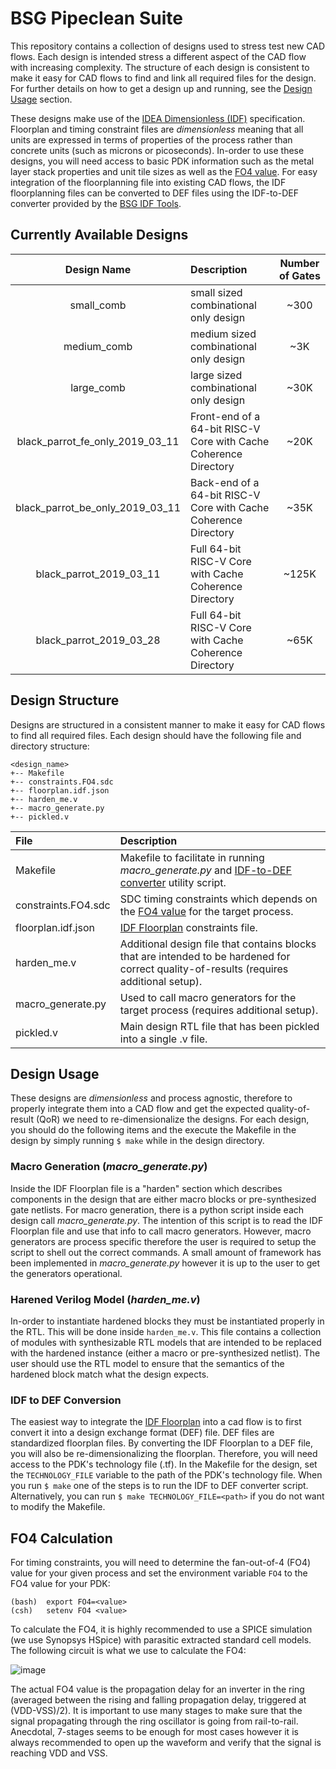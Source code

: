 # BSG Pipeclean Suite

This repository contains a collection of designs used to stress test new CAD
flows. Each design is intended stress a different aspect of the CAD flow with
increasing complexity. The structure of each design is consistent to make it
easy for CAD flows to find and link all required files for the design. For
further details on how to get a design up and running, see the
[Design Usage](#design-usage) section.

These designs make use of the [IDEA Dimensionless 
(IDF)](https://docs.google.com/document/d/1rIB81hEOSNs2F1pIF6WbIwSNe-8HbfEtZRlaMFKdhKk/edit?usp=sharing)
specification. Floorplan and timing constraint files are _dimensionless_
meaning that all units are expressed in terms of properties of the process
rather than concrete units (such as microns or picoseconds). In-order to use
these designs, you will need access to basic PDK information such as the
metal layer stack properties and unit tile sizes as well as the [FO4 value](#fo4-calculation).
For easy integration of the floorplanning file into existing CAD flows, the IDF
floorplanning files can be converted to DEF files using the IDF-to-DEF converter
provided by the [BSG IDF Tools](https://github.com/bespoke-silicon-group/bsg_idf_tools). 

## Currently Available Designs

| Design Name                     | Description                                                      | Number of Gates |
|:-------------------------------:|:-----------------------------------------------------------------|:---------------:|
| small_comb                      | small sized combinational only design                            | ~300            |
| medium_comb                     | medium sized combinational only design                           | ~3K             |
| large_comb                      | large sized combinational only design                            | ~30K            |
| black_parrot_fe_only_2019_03_11 | Front-end of a 64-bit RISC-V Core with Cache Coherence Directory | ~20K            |
| black_parrot_be_only_2019_03_11 | Back-end of a 64-bit RISC-V Core with Cache Coherence Directory  | ~35K            |
| black_parrot_2019_03_11         | Full 64-bit RISC-V Core with Cache Coherence Directory           | ~125K           |
| black_parrot_2019_03_28         | Full 64-bit RISC-V Core with Cache Coherence Directory           | ~65K            |

## Design Structure

Designs are structured in a consistent manner to make it easy for CAD flows to find all required
files. Each design should have the following file and directory structure:

```
<design_name>
+-- Makefile
+-- constraints.FO4.sdc
+-- floorplan.idf.json
+-- harden_me.v
+-- macro_generate.py
+-- pickled.v
```

| File                 | Description                                                                                                                                              |
|:---------------------|:---------------------------------------------------------------------------------------------------------------------------------------------------------|
| Makefile             | Makefile to facilitate in running _macro_generate.py_ and [IDF-to-DEF converter](https://github.com/bespoke-silicon-group/bsg_idf_tools) utility script. |
| constraints.FO4.sdc  | SDC timing constraints which depends on the [FO4 value](#fo4-calculation) for the target process.                                                        |
| floorplan.idf.json   | [IDF Floorplan](https://docs.google.com/document/d/1rIB81hEOSNs2F1pIF6WbIwSNe-8HbfEtZRlaMFKdhKk/edit?usp=sharing) constraints file.                      |
| harden_me.v          | Additional design file that contains blocks that are intended to be hardened for correct quality-of-results (requires additional setup).                 |
| macro_generate.py    | Used to call macro generators for the target process (requires additional setup).                                                                        |
| pickled.v            | Main design RTL file that has been pickled into a single .v file.                                                                                        |

## Design Usage

These designs are _dimensionless_ and process agnostic, therefore to properly integrate them into a CAD flow and get the expected
quality-of-result (QoR) we need to re-dimensionalize the designs. For each design, you should do the following items and the
execute the Makefile in the design by simply running `$ make` while in the design directory.

### Macro Generation (_macro_generate.py_)

Inside the IDF Floorplan file is a "harden" section which describes components in the design that are either macro blocks or
pre-synthesized gate netlists. For macro generation, there is a python script inside each design call _macro_generate.py_. The
intention of this script is to read the IDF Floorplan file and use that info to call macro generators. However, macro generators
are process specific therefore the user is required to setup the script to shell out the correct commands. A small amount of
framework has been implemented in _macro_generate.py_ however it is up to the user to get the generators operational.

### Harened Verilog Model (_harden_me.v_)

In-order to instantiate hardened blocks they must be instantiated properly in the RTL. This will be done inside
`harden_me.v`. This file contains a collection of modules with synthesizable RTL models that are intended to
be replaced with the hardened instance (either a macro or pre-synthesized netlist). The user should use the RTL
model to ensure that the semantics of the hardened block match what the design expects.

### IDF to DEF Conversion

The easiest way to integrate the [IDF Floorplan](https://docs.google.com/document/d/1rIB81hEOSNs2F1pIF6WbIwSNe-8HbfEtZRlaMFKdhKk/edit?usp=sharing)
into a cad flow is to first convert it into a design exchange format (DEF) file. DEF files are standardized
floorplan files. By converting the IDF Floorplan to a DEF file, you will also be re-dimensionalizing the 
floorplan. Therefore, you will need access to the PDK's technology file (.tf). In the Makefile for the design,
set the `TECHNOLOGY_FILE` variable to the path of the PDK's technology file. When you run `$ make` one of the
steps is to run the IDF to DEF converter script. Alternatively, you can run `$ make TECHNOLOGY_FILE=<path>` if
you do not want to modify the Makefile.

## FO4 Calculation

For timing constraints, you will need to determine the fan-out-of-4 (FO4) value for your given process and
set the environment variable `FO4` to the FO4 value for your PDK:

```
(bash)  export FO4=<value>
(csh)   setenv FO4 <value>
```

To calculate the FO4, it is highly recommended to use a SPICE simulation (we use Synopsys HSpice) with parasitic
extracted standard cell models. The following circuit is what we use to calculate the FO4:

![image](https://drive.google.com/uc?export=view&id=1E3TDwMpNMGvCMUYx0UFR4Vp8miB60Wnl)

The actual FO4 value is the propagation delay for an inverter in the ring (averaged
between the rising and falling propagation delay, triggered at (VDD-VSS)/2). It is 
important to use many stages to make sure that the signal propagating through the ring
oscillator is going from rail-to-rail. Anecdotal, 7-stages seems to be enough for most
cases however it is always recommended to open up the waveform and verify that the
signal is reaching VDD and VSS.
